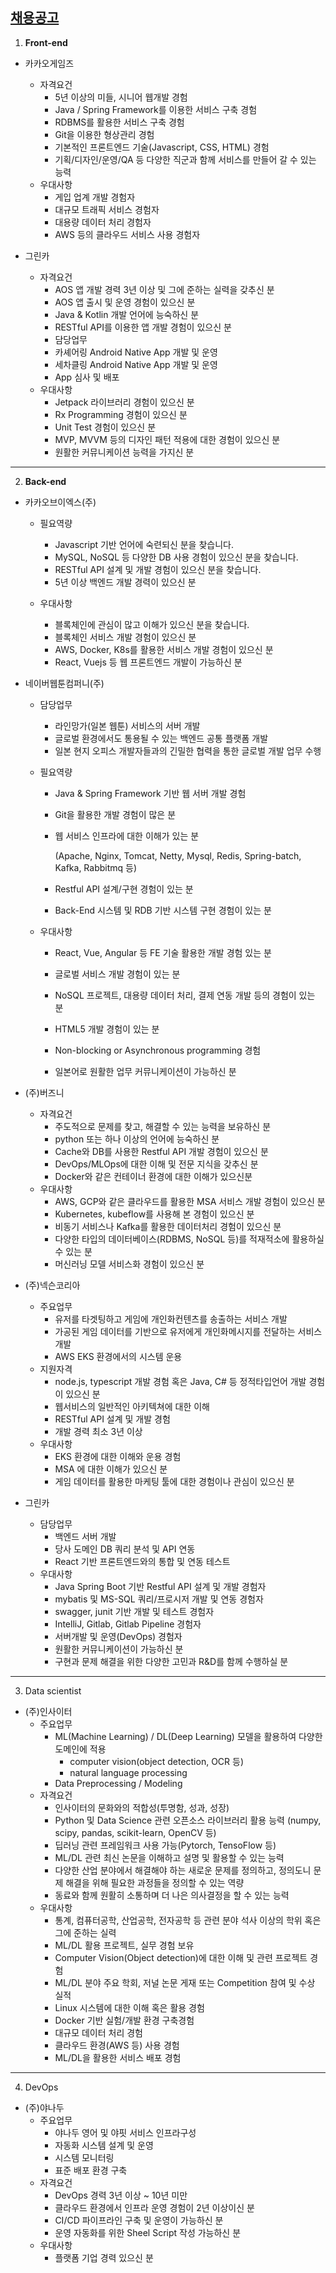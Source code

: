## [채용공고](./research.md)

1. **Front-end**

- 카카오게임즈
  - 자격요건
    - 5년 이상의 미들, 시니어 웹개발 경험
    - Java / Spring Framework를 이용한 서비스 구축 경험
    - RDBMS를 활용한 서비스 구축 경험
    - Git을 이용한 형상관리 경험
    - 기본적인 프론트엔드 기술(Javascript, CSS, HTML) 경험
    - 기획/디자인/운영/QA 등 다양한 직군과 함께 서비스를 만들어 갈 수 있는 능력
  - 우대사항
    - 게입 업계 개발 경험자
    - 대규모 트래픽 서비스 경험자
    - 대용량 데이터 처리 경험자
    - AWS 등의 클라우드 서비스 사용 경험자

- 그린카
  - 자격요건
    - AOS 앱 개발 경력 3년 이상 및 그에 준하는 실력을 갖추신 분
    - AOS 앱 출시 및 운영 경험이 있으신 분
    - Java & Kotlin 개발 언어에 능숙하신 분
    - RESTful API를 이용한 앱 개발 경험이 있으신 분
    - 담당업무
    - 카셰어링 Android Native App 개발 및 운영
    - 세차클링 Android Native App 개발 및 운영
    - App 심사 및 배포
  - 우대사항
    - Jetpack 라이브러리 경험이 있으신 분
    - Rx Programming 경험이 있으신 분
    - Unit Test 경험이 있으신 분
    - MVP, MVVM 등의 디자인 패턴 적용에 대한 경험이 있으신 분
    - 원활한 커뮤니케이션 능력을 가지신 분



---

2. **Back-end**

- 카카오브이엑스(주)

  - 필요역량

    - Javascript 기반 언어에 숙련되신 분을 찾습니다.
    - MySQL, NoSQL 등 다양한 DB 사용 경험이 있으신 분을 찾습니다.
    - RESTful API 설계 및 개발 경험이 있으신 분을 찾습니다.
    - 5년 이상 백엔드 개발 경력이 있으신 분

  - 우대사항

    - 블록체인에 관심이 많고 이해가 있으신 분을 찾습니다.
    - 블록체인 서비스 개발 경험이 있으신 분
    - AWS, Docker, K8s를 활용한 서비스 개발 경험이 있으신 분
    - React, Vuejs 등 웹 프론트엔드 개발이 가능하신 분

    

- 네이버웹툰컴퍼니(주)

  - 담당업무

    - 라인망가(일본 웹툰) 서비스의 서버 개발
    - 글로벌 환경에서도 통용될 수 있는 백엔드 공통 플랫폼 개발
    - 일본 현지 오피스 개발자들과의 긴밀한 협력을 통한 글로벌 개발 업무 수행

  - 필요역량

    - Java & Spring Framework 기반 웹 서버 개발 경험

    - Git을 활용한 개발 경험이 많은 분

    - 웹 서비스 인프라에 대한 이해가 있는 분 

      (Apache, Nginx, Tomcat, Netty, Mysql, Redis, Spring-batch, Kafka, Rabbitmq 등)

    - Restful API 설계/구현 경험이 있는 분

    - Back-End 시스템 및 RDB 기반 시스템 구현 경험이 있는 분

  - 우대사항

    - React, Vue, Angular 등 FE 기술 활용한 개발 경험 있는 분

    - 글로벌 서비스 개발 경험이 있는 분

    - NoSQL 프로젝트, 대용량 데이터 처리, 결제 연동 개발 등의 경험이 있는 분

    - HTML5 개발 경험이 있는 분

    - Non-blocking or Asynchronous programming 경험

    - 일본어로 원활한 업무 커뮤니케이션이 가능하신 분

      

- (주)버즈니

  - 자격요건
    - 주도적으로 문제를 찾고, 해결할 수 있는 능력을 보유하신 분
    - python 또는 하나 이상의 언어에 능숙하신 분
    - Cache와 DB를 사용한 Restful API 개발 경험이 있으신 분
    - DevOps/MLOps에 대한 이해 및 전문 지식을 갖추신 분
    - Docker와 같은 컨테이너 환경에 대한 이해가 있으신분
  - 우대사항
    - AWS, GCP와 같은 클라우드를 활용한 MSA 서비스 개발 경험이 있으신 분
    - Kubernetes, kubeflow를 사용해 본 경험이 있으신 분
    - 비동기 서비스나 Kafka를 활용한 데이터처리 경험이 있으신 분
    - 다양한 타입의 데이터베이스(RDBMS, NoSQL 등)를 적재적소에 활용하실 수 있는 분
    - 머신러닝 모델 서비스화 경험이 있으신 분



- (주)넥슨코리아
  - 주요업무
    - 유저를 타겟팅하고 게임에 개인화컨텐츠를 송출하는 서비스 개발
    - 가공된 게임 데이터를 기반으로 유저에게 개인화메시지를 전달하는 서비스 개발
    - AWS EKS 환경에서의 시스템 운용
  - 지원자격 
    - node.js, typescript 개발 경험 혹은 Java, C# 등 정적타입언어 개발 경험이 있으신 분
    - 웹서비스의 일반적인 아키텍쳐에 대한 이해
    - RESTful API 설계 및 개발 경험
    - 개발 경력 최소 3년 이상
  - 우대사항
    - EKS 환경에 대한 이해와 운용 경험
    - MSA 에 대한 이해가 있으신 분
    - 게임 데이터를 활용한 마케팅 툴에 대한 경험이나 관심이 있으신 분



- 그린카 
  - 담당업무
    - 백엔드 서버 개발
    - 당사 도메인 DB 쿼리 분석 및 API 연동
    - React 기반 프론트엔드와의 통합 및 연동 테스트
  - 우대사항 
    - Java Spring Boot 기반 Restful API 설계 및 개발 경험자
    - mybatis 및 MS-SQL 쿼리/프로시저 개발 및 연동 경험자
    - swagger, junit 기반 개발 및 테스트 경험자
    - IntelliJ, Gitlab, Gitlab Pipeline 경험자
    - 서버개발 및 운영(DevOps) 경험자
    - 원활한 커뮤니케이션이 가능하신 분
    - 구현과 문제 해결을 위한 다양한 고민과 R&D를 함께 수행하실 분

---

3. Data scientist

- (주)인사이터
  - 주요업무
    - ML(Machine Learning) / DL(Deep Learning) 모델을 활용하여 다양한 도메인에 적용
      - computer vision(object detection, OCR 등)
      - natural language processing
    - Data Preprocessing / Modeling
  - 자격요건
    - 인사이터의 문화와의 적합성(투명함, 성과, 성장)
    - Python 및 Data Science 관련 오픈소스 라이브러리 활용 능력 (numpy, scipy, pandas, scikit-learn, OpenCV 등)
    - 딥러닝 관련 프레임워크 사용 가능(Pytorch, TensoFlow 등)
    - ML/DL 관련 최신 논문을 이해하고 설명 및 활용할 수 있는 능력
    - 다양한 산업 분야에서 해결해야 하는 새로운 문제를 정의하고, 정의도니 문제 해결을 위해 필요한 과정들을 정의할 수 있는 역량
    - 동료와 함께 원활히 소통하며 더 나은 의사결정을 할 수 있는 능력
  - 우대사항
    - 통계, 컴퓨터공학, 산업공학, 전자공학 등 관련 분야 석사 이상의 학위 혹은 그에 준하는 실력
    - ML/DL 활용 프로젝트, 실무 경험 보유
    - Computer Vision(Object detection)에 대한 이해 및 관련 프로젝트 경험
    - ML/DL 분야 주요 학회, 저널 논문 게재 또는 Competition 참여 및 수상 실적
    - Linux 시스템에 대한 이해 혹은 활용 경험
    - Docker 기반 실험/개발 환경 구축경험
    - 대규모 데이터 처리 경험
    - 클라우드 환경(AWS 등) 사용 경험
    - ML/DL을 활용한 서비스 배포 경험

---

4. DevOps

- (주)야나두
  - 주요업무
    - 야나두 영어 및 야핏 서비스 인프라구성
    - 자동화 시스템 설계 및 운영
    - 시스템 모니터링
    - 표준 배포 환경 구축
  - 자격요건
    - DevOps 경력 3년 이상 ~ 10년 미만
    - 클라우드 환경에서 인프라 운영 경험이 2년 이상이신 분
    - CI/CD 파이프라인 구축 및 운영이 가능하신 분
    - 운영 자동화를 위한 Sheel Script 작성 가능하신 분
  - 우대사항 
    - 플랫폼 기업 경력 있으신 분